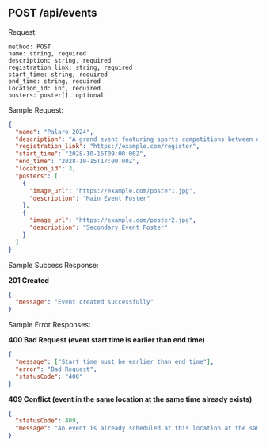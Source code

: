 ## POST /api/events

Request:

```
method: POST
name: string, required
description: string, required
registration_link: string, required
start_time: string, required
end_time: string, required
location_id: int, required
posters: poster[], optional
```

Sample Request:

```json
{
  "name": "Palaro 2024",
  "description": "A grand event featuring sports competitions between different schools.",
  "registration_link": "https://example.com/register",
  "start_time": "2028-10-15T09:00:00Z",
  "end_time": "2028-10-15T17:00:00Z",
  "location_id": 3,
  "posters": [
    {
      "image_url": "https://example.com/poster1.jpg",
      "description": "Main Event Poster"
    },
    {
      "image_url": "https://example.com/poster2.jpg",
      "description": "Secondary Event Poster"
    }
  ]
}
```

Sample Success Response:

**201 Created**

```json
{
  "message": "Event created successfully"
}
```

Sample Error Responses:

**400 Bad Request (event start time is earlier than end time)**

```json
{
  "message": ["Start time must be earlier than end_time"],
  "error": "Bad Request",
  "statusCode": "400"
}
```

**409 Conflict (event in the same location at the same time already exists)**

```json
{
  "statusCode": 409,
  "message": "An event is already scheduled at this location at the same time"
}
```
